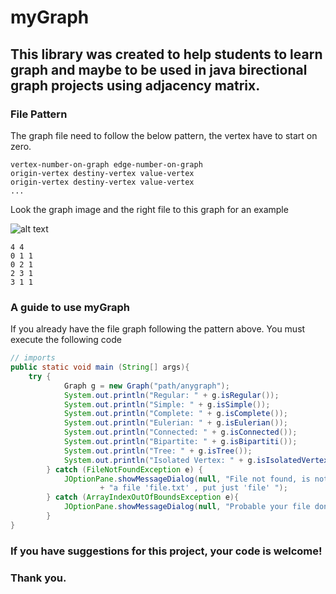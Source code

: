# myGraph
## This library was created to help students to learn graph and maybe to be used in java birectional graph projects using adjacency matrix.


### File Pattern

The graph file need to follow the below pattern, the vertex have to start on zero.

```
vertex-number-on-graph edge-number-on-graph
origin-vertex destiny-vertex value-vertex
origin-vertex destiny-vertex value-vertex
...
```

Look the graph image and the right file to this graph for an example

![alt text](/myGraph/src/myGraph/graph.png)

```
4 4
0 1 1
0 2 1
2 3 1
3 1 1
```

### A guide to use myGraph

If you already have the file graph following the pattern above. You must execute the following code
```java
// imports
public static void main (String[] args){
	try {
			Graph g = new Graph("path/anygraph");
			System.out.println("Regular: " + g.isRegular());
			System.out.println("Simple: " + g.isSimple());
			System.out.println("Complete: " + g.isComplete());
			System.out.println("Eulerian: " + g.isEulerian());
			System.out.println("Connected: " + g.isConnected());
			System.out.println("Bipartite: " + g.isBipartiti());
			System.out.println("Tree: " + g.isTree());
			System.out.println("Isolated Vertex: " + g.isIsolatedVertex());
		} catch (FileNotFoundException e) {
			JOptionPane.showMessageDialog(null, "File not found, is not necessary to put the file extension, if you have"
					+ "a file 'file.txt' , put just 'file' ");
		} catch (ArrayIndexOutOfBoundsException e){
			JOptionPane.showMessageDialog(null, "Probable your file dont follow the pattern to be read, see the pattern in github.com/mateusduraes/mygraph");
		}
}
```

### If you have suggestions for this project, your code is welcome! 
### Thank you.
